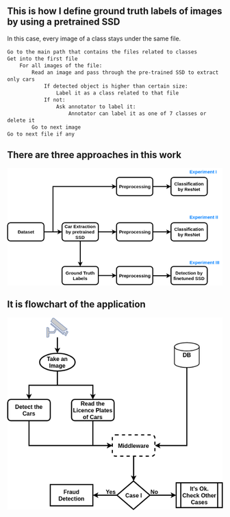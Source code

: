 ## This is how I define ground truth labels of images by using a pretrained SSD

In this case, every image of a class stays under the same file. 

```pseudo
Go to the main path that contains the files related to classes
Get into the first file
    For all images of the file:
        Read an image and pass through the pre-trained SSD to extract only cars
            If detected object is higher than certain size:
                Label it as a class related to that file
            If not:
                Ask annotator to label it:
                    Annotator can label it as one of 7 classes or delete it
        Go to next image
Go to next file if any
```

## There are three approaches in this work

![alt text](images/overview.png "Overview of the Approaches")

## It is flowchart of the application

![alt text](images/flowchart.png "Overview of the Approaches")
